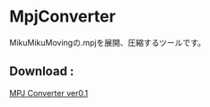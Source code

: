 # MpjConverter
MikuMikuMovingの.mpjを展開、圧縮するツールです。

## Download :
[MPJ Converter ver0.1](https://bowlroll.net/file/135886)
